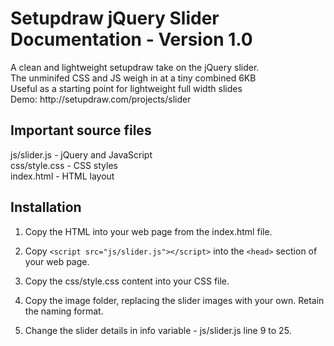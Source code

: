 <h1>Setupdraw jQuery Slider Documentation - Version 1.0</h1>
A clean and lightweight setupdraw take on the jQuery slider.<br />
The unminifed CSS and JS weigh in at a tiny combined 6KB<br />
Useful as a starting point for lightweight full width slides<br />
Demo: http://setupdraw.com/projects/slider

<h2>Important source files</h2>
js/slider.js 	- jQuery and JavaScript<br />
css/style.css 	- CSS styles<br />
index.html 	- HTML layout

<h2>Installation</h2>

1. Copy the HTML into your web page from the index.html file.

2. Copy ```<script src="js/slider.js"></script>``` into the ```<head>``` section of your web page.

3. Copy the css/style.css content into your CSS file.

4. Copy the image folder, replacing the slider images with your own. Retain the naming format.

5. Change the slider details in info variable - js/slider.js line 9 to 25.
